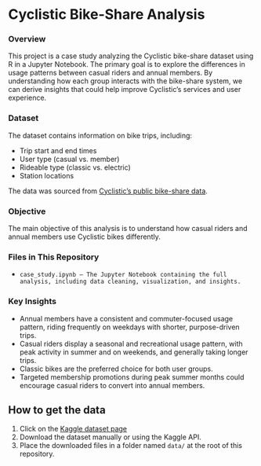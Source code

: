 # Cyclistic Bike-Share Analysis

### Overview
This project is a case study analyzing the Cyclistic bike-share dataset using R in a Jupyter Notebook. The primary goal is to explore the differences in usage patterns between casual riders and annual members. By understanding how each group interacts with the bike-share system, we can derive insights that could help improve Cyclistic’s services and user experience.

### Dataset
The dataset contains information on bike trips, including:

- Trip start and end times
- User type (casual vs. member)
- Rideable type (classic vs. electric)
- Station locations

The data was sourced from [Cyclistic’s public bike-share data](https://www.kaggle.com/datasets/skyetran66/divvy-cyclistic-data-2024).

### Objective

The main objective of this analysis is to understand how casual riders and annual members use Cyclistic bikes differently.

### Files in This Repository

-     case_study.ipynb – The Jupyter Notebook containing the full analysis, including data cleaning, visualization, and insights.

### Key Insights
- Annual members have a consistent and commuter-focused usage pattern, riding frequently on weekdays with shorter, purpose-driven trips.
- Casual riders display a seasonal and recreational usage pattern, with peak activity in summer and on weekends, and generally taking longer trips.
- Classic bikes are the preferred choice for both user groups.
- Targeted membership promotions during peak summer months could encourage casual riders to convert into annual members.


## How to get the data
1. Click on the [Kaggle dataset page](https://www.kaggle.com/datasets/skyetran66/divvy-cyclistic-data-2024)
2. Download the dataset manually or using the Kaggle API.
3. Place the downloaded files in a folder named `data/` at the root of this repository.

